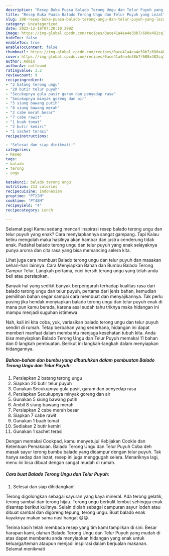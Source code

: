 ```yaml
---
description: "Resep Buka Puasa Balado Terong Ungu dan Telur Puyuh yang Lezat"
title: "Resep Buka Puasa Balado Terong Ungu dan Telur Puyuh yang Lezat"
slug: 208-resep-buka-puasa-balado-terong-ungu-dan-telur-puyuh-yang-lezat
category: Uncategorized
date: 2022-12-18T07:20:10.299Z
image: https://img-global.cpcdn.com/recipes/0ace41a4ea4e38b7/680x482cq70/balado-terong-ungu-dan-telur-puyuh-foto-resep-utama.jpg
hideToc: false
enableToc: true
enableTocContent: false
thumbnail: https://img-global.cpcdn.com/recipes/0ace41a4ea4e38b7/680x482cq70/balado-terong-ungu-dan-telur-puyuh-foto-resep-utama.jpg
cover: https://img-global.cpcdn.com/recipes/0ace41a4ea4e38b7/680x482cq70/balado-terong-ungu-dan-telur-puyuh-foto-resep-utama.jpg
author: Admin
authorAv: notfound
ratingvalue: 3.2
reviewcount: 9
recipeingredient:
- "2 batang terong ungu"
- "20 butir telur puyuh"
- "Secukupnya gula pasir garam dan penyedap rasa"
- "Secukupnya minyak goreng dan air"
- "5 siung bawang putih"
- "8 siung bawang merah"
- "2 cabe merah besar"
- "7 cabe rawit"
- "1 buah tomat"
- "2 butir kemiri"
- "1 sachet terasi"
recipeinstructions:

- "Selesai dan siap dinikmati!"
categories:
- Resep
tags:
- balado
- terong
- ungu

katakunci: balado terong ungu 
nutrition: 213 calories
recipecuisine: Indonesian
preptime: "PT22M"
cooktime: "PT48M"
recipeyield: "4"
recipecategory: Lunch

---
```



Selamat pagi Kamu sedang mencari inspirasi resep balado terong ungu dan telur puyuh yang enak? Cara menyiapkannya sangat gampang. Tapi Kalau keliru mengolah maka hasilnya akan hambar dan justru cenderung tidak enak. Padahal balado terong ungu dan telur puyuh yang enak selayaknya punya aroma dan cita rasa yang bisa memancing selera kita.


Lihat juga cara membuat Balado terong ungu dan telur puyuh dan masakan sehari-hari lainnya. Cara Menyiapkan Bahan dan Bumbu Balado Terong Campur Telur. Langkah pertama, cuci bersih terong ungu yang telah anda beli atau persiapkan.

Banyak hal yang sedikit banyak berpengaruh terhadap kualitas rasa dari balado terong ungu dan telur puyuh, pertama dari jenis bahan, kemudian pemilihan bahan segar sampai cara membuat dan menyajikannya. Tak perlu pusing jika hendak menyiapkan balado terong ungu dan telur puyuh enak di mana pun kamu berada, karena asal sudah tahu triknya maka hidangan ini mampu menjadi suguhan istimewa.


Nah, kali ini kita coba, yuk, variasikan balado terong ungu dan telur puyuh sendiri di rumah. Tetap berbahan yang sederhana, hidangan ini dapat memberi manfaat dalam membantu menjaga kesehatan tubuh kita. Anda bisa menyiapkan Balado Terong Ungu dan Telur Puyuh memakai 11 bahan dan 0 langkah pembuatan. Berikut ini langkah-langkah dalam menyiapkan hidangannya.

<!--inarticleads1-->

##### Bahan-bahan dan bumbu yang dibutuhkan dalam pembuatan Balado Terong Ungu dan Telur Puyuh:

1. Persiapkan 2 batang terong ungu
1. Siapkan 20 butir telur puyuh
1. Gunakan Secukupnya gula pasir, garam dan penyedap rasa
1. Persiapkan Secukupnya minyak goreng dan air
1. Gunakan 5 siung bawang putih
1. Ambil 8 siung bawang merah
1. Persiapkan 2 cabe merah besar
1. Siapkan 7 cabe rawit
1. Gunakan 1 buah tomat
1. Sediakan 2 butir kemiri
1. Gunakan 1 sachet terasi


Dengan memakai Cookpad, kamu menyetujui Kebijakan Cookie dan Ketentuan Pemakaian. Balado Terong Ungu dan Telur Puyuh Coba deh masak sayur terong bumbu balado yang dicampur dengan telur puyuh. Tak hanya sedap dan lezat, resep ini juga menggugah selera. Menariknya lagi, menu ini bisa dibuat dengan sangat mudah di rumah. 

<!--inarticleads2-->

##### Cara buat Balado Terong Ungu dan Telur Puyuh:


1. Selesai dan siap dihidangkan!

Terong digolongkan sebagai sayuran yang kaya mineral. Ada terong gelatik, terong sambal dan terong hijau. Terong ungu berkulit lembut sehingga enak disantap berikut kulitnya. Selain diolah sebagai campuran sayur lodeh atau dibuat sambal dan digoreng tepung, terong ungu. Buat balado enak kayaknya makan sama nasi hangat 😋😋. 

Terima kasih telah membaca resep yang tim kami tampilkan di sini. Besar harapan kami, olahan Balado Terong Ungu dan Telur Puyuh yang mudah di atas dapat membantu anda menyiapkan hidangan yang enak untuk keluarga/teman ataupun menjadi inspirasi dalam berjualan makanan. Selamat menikmati

